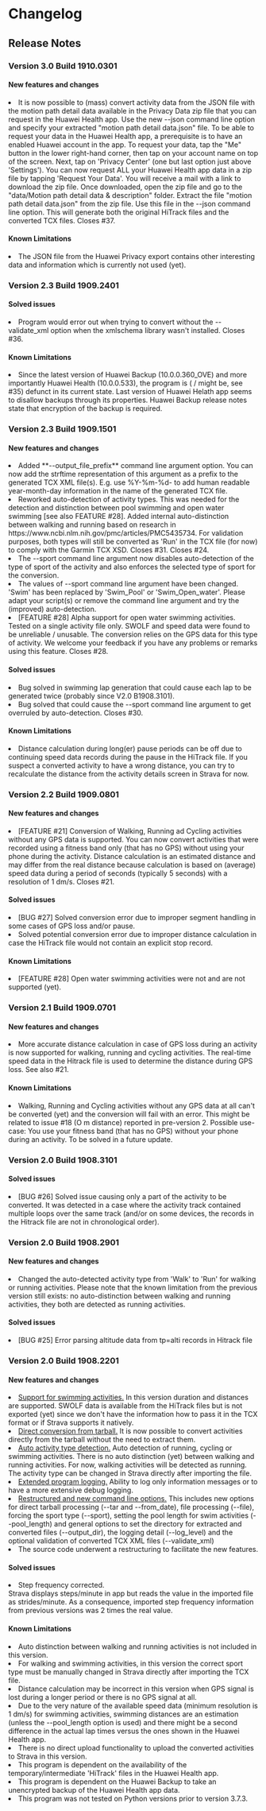# Changelog
## Release Notes
### Version 3.0 Build 1910.0301
#### New features and changes
<li>It is now possible to (mass) convert activity data from the JSON file with the motion path detail data available in
the Privacy Data zip file that you can request in the Huawei Health app. Use the new --json command line option and
specify your extracted "motion path detail data.json" file.
To be able to request your data in the Huawei Health app, a prerequisite is to have an enabled Huawei account in the app.
To request your data, tap the "Me" button in the lower right-hand corner, then tap on your account name on top of 
the screen. Next, tap on 'Privacy Center' (one but last option just above 'Settings'). You can now request ALL your
Huawei Health app data in a zip file by tapping 'Request Your Data'. You will receive a mail with a link to download
the zip file. Once downloaded, open the zip file and go to the "data/Motion path detail data & description" folder.
Extract the file "motion path detail data.json" from the zip file. Use this file in the --json command line option.  
This will generate both the original HiTrack files and the converted TCX files. Closes #37.</li>

#### Known Limitations
<li>The JSON file from the Huawei Privacy export contains other interesting data and information which is currently not
used (yet).</li>

### Version 2.3 Build 1909.2401
#### Solved issues
<li>Program would error out when trying to convert without the --validate_xml option when the xmlschema library wasn't 
installed. Closes #36.</li>

#### Known Limitations
<li>Since the latest version of Huawei Backup (10.0.0.360_OVE) and more importantly Huawei Health (10.0.0.533), the
program is ( / might be, see #35) defunct in its current state. Last version of Huawei Helath app seems to disallow
backups through its properties. Huawei Backup release notes state that encryption of the backup is required.</li>

### Version 2.3 Build 1909.1501
#### New features and changes
<li>Added **--output_file_prefix** command line argument option. You can now add the strftime representation of this argument 
as a prefix to the generated TCX XML file(s). E.g. use %Y-%m-%d- to add human readable year-month-day information in 
the name of the generated TCX file.</li>
<li>Reworked auto-detection of activity types. This was needed for the detection and distinction between pool swimming 
and open water swimming [see also FEATURE #28]. Added internal auto-distinction between walking and running based on
research in https://www.ncbi.nlm.nih.gov/pmc/articles/PMC5435734. For validation purposes, both types will still be
converted as 'Run' in the TCX file (for now) to comply with the Garmin TCX XSD. Closes #31. Closes #24.</li>
<li>The --sport command line argument now disables auto-detection of the type of sport of the activity and also enforces 
the selected type of sport for the conversion.</li>
<li>The values of --sport command line argument have been changed. 'Swim' has been replaced by 'Swim_Pool' or 
'Swim_Open_water'. Please adapt your script(s) or remove the command line argument and try the (improved) auto-detection.</li>
<li>
[FEATURE #28] Alpha support for open water swimming activities. Tested on a single activity file only. SWOLF and speed
data were found to be unreliable / unusable. The conversion relies on the GPS data for this type of activity. We welcome
your feedback if you have any problems or remarks using this feature. Closes #28. 
</li>

#### Solved issues
<li>Bug solved in swimming lap generation that could cause each lap to be generated twice (probably since V2.0 B1908.3101).</li>
<li>Bug solved that could cause the --sport command line argument to get overruled by auto-detection. Closes #30.</li>

#### Known Limitations
<li>Distance calculation during long(er) pause periods can be off due to continuing speed data records
during the pause in the HiTrack file. If you suspect a converted activity to have a wrong distance, you can 
try to recalculate the distance from the activity details screen in Strava for now.</li>

### Version 2.2 Build 1909.0801
#### New features and changes
<li>[FEATURE #21] Conversion of Walking, Running ad Cycling activities without any GPS data is supported. You can now convert 
activities that were recorded using a fitness band only (that has no GPS) without using your phone during the 
activity. Distance calculation is an estimated distance and may differ from the real distance because calculation is
based on (average) speed data during a period of seconds (typically 5 seconds) with a resolution of 1 dm/s. Closes #21.</li>

#### Solved issues

<li>[BUG #27] Solved conversion error due to improper segment handling in some cases of GPS loss and/or pause.</li>
<li>Solved potential conversion error due to improper distance calculation in case the HiTrack file would not contain 
an explicit stop record.</li>

#### Known Limitations
<li>
[FEATURE #28] Open water swimming activities were not and are not supported (yet).
</li>

### Version 2.1 Build 1909.0701
#### New features and changes
<li>More accurate distance calculation in case of GPS loss during an activity is now supported for walking, running and 
cycling activities. The real-time speed data in the Hitrack file is used to determine the distance during GPS loss.
See also #21.</li>

#### Known Limitations
<li>Walking, Running and Cycling activities without any GPS data at all can't be converted (yet) and the conversion will
fail with an error. This might be related to issue #18 (O m distance) reported in pre-version 2. Possible use-case: 
You use your fitness band (that has no GPS) without your phone during an activity. To be solved in a future update.</li>

### Version 2.0 Build 1908.3101
#### Solved issues

<li>[BUG #26] Solved issue causing only a part of the activity to be converted. It was detected in a case where the
activity track contained multiple loops over the same track (and/or on some devices, the records in the Hitrack
file are not in chronological order).</li>

### Version 2.0 Build 1908.2901
#### New features and changes
<li>Changed the auto-detected activity type from 'Walk' to 'Run' for walking or running activities. Please note that the
known limitation from the previous version still exists: no auto-distinction between walking and running activities,
they both are detected as running activities.</li>

#### Solved issues

<li>[BUG #25] Error parsing altitude data from tp=alti records in Hitrack file</li>

### Version 2.0 Build 1908.2201
#### New features and changes
<li><u>Support for swimming activities.</u> In this version duration and distances are supported. SWOLF data is available 
from the HiTrack files but is not exported (yet) since we don't have the information how to pass it in the TCX 
format or if Strava supports it natively.</li>
<li><u>Direct conversion from tarball.</u> It is now possible to convert activities directly from the tarball without the 
need to extract them.</li>
<li><u>Auto activity type detection.</u> Auto detection of running, cycling or swimming activities. There is no auto 
distinction (yet) between walking and running activities. For now, walking activities will be detected as running. The 
activity type can be changed in Strava directly after importing the file.</li>
<li><u>Extended program logging.</u> Ability to log only information messages or to have a more extensive debug logging.</li>
<li><u>Restructured and new command line options.</u> This includes new options for direct tarball processing (--tar and 
--from_date), file processing (--file), forcing the sport type (--sport), setting the pool length for swim
activities (--pool_length) and general options to set the directory for extracted and converted files 
(--output_dir), the logging detail (--log_level) and the optional validation of converted TCX XML files 
(--validate_xml)</li>
<li>The source code underwent a restructuring to facilitate the new features.</li>

#### Solved issues
<li>Step frequency corrected.<br>Strava displays steps/minute in app but reads the value in the imported file as 
strides/minute. As a consequence, imported step frequency information from previous versions was 2 times the real value.</li>

#### Known Limitations
<li>Auto distinction between walking and running activities is not included in this version.</li>
<li>For walking and swimming activities, in this version the correct sport type must be manually changed in Strava directly 
after importing the TCX file.</li>
<li>Distance calculation may be incorrect in this version when GPS signal is lost during a longer period or there is no
GPS signal at all.</li>
<li>Due to the very nature of the available speed data (minimum resolution is 1 dm/s) for swimming activities, swimming
distances are an estimation (unless the --pool_length option is used) and there might be a second difference in the
actual lap times versus the ones shown in the Huawei Health app.</li>
<li>There is no direct upload functionality to upload the converted activities to Strava in this version.</li>
<li>This program is dependent on the availability of the temporary/intermediate 'HiTrack' files in the Huawei Health app.</li>
<li>This program is dependent on the Huawei Backup to take an unencrypted backup of the Huawei Health app data.</li>
<li>This program was not tested on Python versions prior to version 3.7.3.</li>
